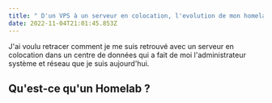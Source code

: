 ```yaml
---
title: " D'un VPS à un serveur en colocation, l'evolution de mon homelab "
date: 2022-11-04T21:01:45.853Z
---
```


J'ai voulu retracer comment je me suis retrouvé avec un serveur en colocation dans un centre de données qui a fait de moi l'administrateur système et réseau que je suis aujourd'hui.

## Qu'est-ce qu'un Homelab ?